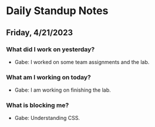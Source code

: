 # Daily Standup Notes

## Friday, 4/21/2023
### What did I work on yesterday?
- Gabe: I worked on some team assignments and the lab.

### What am I working on today?
- Gabe: I am working on finishing the lab.

### What is blocking me?
- Gabe: Understanding CSS.